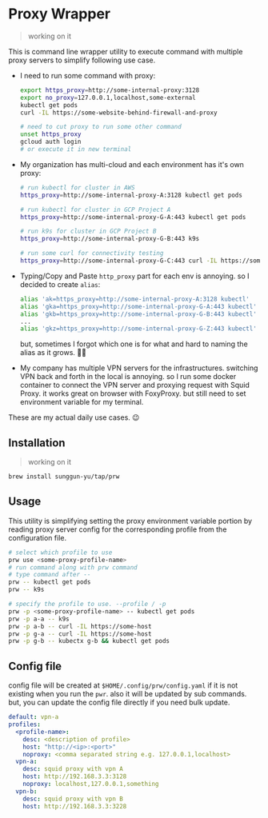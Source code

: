 # Proxy Wrapper

> working on it

This is command line wrapper utility to execute command with multiple proxy servers to simplify following use case.

- I need to run some command with proxy:

  ```bash
  export https_proxy=http://some-internal-proxy:3128
  export no_proxy=127.0.0.1,localhost,some-external
  kubectl get pods
  curl -IL https://some-website-behind-firewall-and-proxy

  # need to cut proxy to run some other command
  unset https_proxy
  gcloud auth login
  # or execute it in new terminal
  ```

- My organization has multi-cloud and each environment has it's own proxy:

  ```bash
  # run kubectl for cluster in AWS
  https_proxy=http://some-internal-proxy-A:3128 kubectl get pods

  # run kubectl for cluster in GCP Project A
  https_proxy=http://some-internal-proxy-G-A:443 kubectl get pods

  # run k9s for cluster in GCP Project B
  https_proxy=http://some-internal-proxy-G-B:443 k9s

  # run some curl for connectivity testing
  https_proxy=http://some-internal-proxy-G-C:443 curl -IL https://some-internal-host
  ```

- Typing/Copy and Paste `http_proxy` part for each env is annoying. so I decided to create `alias`:

  ```bash
  alias 'ak=https_proxy=http://some-internal-proxy-A:3128 kubectl'
  alias 'gka=https_proxy=http://some-internal-proxy-G-A:443 kubectl'
  alias 'gkb=https_proxy=http://some-internal-proxy-G-B:443 kubectl'
  ...
  alias 'gkz=https_proxy=http://some-internal-proxy-G-Z:443 kubectl'
  ```

  but, sometimes I forgot which one is for what and hard to naming the alias as it grows. 😮‍💨

- My company has multiple VPN servers for the infrastructures. switching VPN back and forth in the local is annoying. so I run some docker container to connect the VPN server and proxying request with Squid Proxy. it works great on browser with FoxyProxy. but still need to set environment variable for my terminal.

These are my actual daily use cases. 😉

## Installation

> working on it

```bash
brew install sunggun-yu/tap/prw
```

## Usage

This utility is simplifying setting the proxy environment variable portion by reading proxy server config for the corresponding profile from the configuration file.

```bash
# select which profile to use
prw use <some-proxy-profile-name>
# run command along with prw command
# type command after --
prw -- kubectl get pods
prw -- k9s
```

```bash
# specify the profile to use. --profile / -p
prw -p <some-proxy-profile-name> -- kubectl get pods
prw -p a-a -- k9s
prw -p a-b -- curl -IL https://some-host
prw -p g-a -- curl -IL https://some-host
prw -p g-b -- kubectx g-b && kubectl get pods
```

## Config file

config file will be created at `$HOME/.config/prw/config.yaml` if it is not existing when you run the `pwr`. also it will be updated by sub commands.
but, you can update the config file directly if you need bulk update.

```yaml
default: vpn-a
profiles:
  <profile-name>:
    desc: <description of profile>
    host: "http://<ip>:<port>"
    noproxy: <comma separated string e.g. 127.0.0.1,localhost>
  vpn-a:
    desc: squid proxy with vpn A
    host: http://192.168.3.3:3128
    noproxy: localhost,127.0.0.1,something
  vpn-b:
    desc: squid proxy with vpn B
    host: http://192.168.3.3:3228
```
